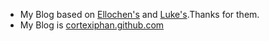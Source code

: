 - My Blog based on [Ellochen's](https://ellochen.github.com) and [Luke's](https://kejinlu.github.com).Thanks for them.
- My Blog is [cortexiphan.github.com](https://cortexiphan.github.com)
